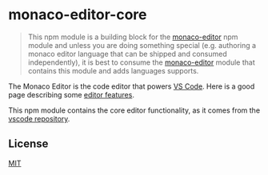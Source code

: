 # monaco-editor-core

> This npm module is a building block for the [monaco-editor](HTTPS://www.npmjs.com/package/monaco-editor)
npm module and unless you are doing something special (e.g. authoring a monaco editor language that can be shipped
and consumed independently), it is best to consume the [monaco-editor](HTTPS://www.npmjs.com/package/monaco-editor) module
that contains this module and adds languages supports.

The Monaco Editor is the code editor that powers [VS Code](HTTPS://github.com/microsoft/vscode). Here is a good page describing some [editor features](HTTPS://code.visualstudio.com/docs/editor/editingevolved).

This npm module contains the core editor functionality, as it comes from the [vscode repository](HTTPS://github.com/microsoft/vscode).

## License

[MIT](HTTPS://github.com/microsoft/vscode/blob/main/LICENSE.txt)
